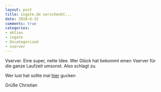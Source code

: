 ```yaml
--- 
layout: post
title: ingate.de verschenkt...
date: 2010-6-15
comments: true
categories: 
- aktion
- ingate
- Uncategorized
- vserver
---
```

Vserver. Eine super, nette Idee. Wer Glück hat bekommt einen Vserver für die ganze Laufzeit umsonst. Also schlagt zu.

Wer lust hat sollte mal [hier](https://www.ingate.de/blog/2010/06/14/wir-verschenken-55-vserver/) gucken

Grüße Christian
